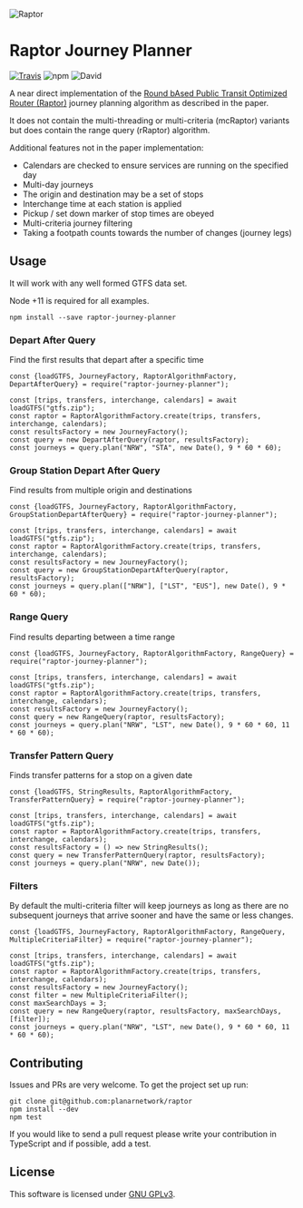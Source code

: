 ![Raptor](logo.png)

Raptor Journey Planner
=========================
[![Travis](https://img.shields.io/travis/planarnetwork/raptor.svg?style=flat-square)](https://travis-ci.org/planarnetwork/raptor) ![npm](https://img.shields.io/npm/v/raptor-journey-planner.svg?style=flat-square) ![David](https://img.shields.io/david/planarnetwork/raptor.svg?style=flat-square)

A near direct implementation of the [Round bAsed Public Transit Optimized Router (Raptor)](https://www.microsoft.com/en-us/research/wp-content/uploads/2012/01/raptor_alenex.pdf) journey planning algorithm as described in the paper. 

It does not contain the multi-threading or multi-criteria (mcRaptor) variants but does contain the range query (rRaptor) algorithm.

Additional features not in the paper implementation:
 - Calendars are checked to ensure services are running on the specified day
 - Multi-day journeys
 - The origin and destination may be a set of stops
 - Interchange time at each station is applied
 - Pickup / set down marker of stop times are obeyed
 - Multi-criteria journey filtering
 - Taking a footpath counts towards the number of changes (journey legs)
 
## Usage

It will work with any well formed GTFS data set.
 
Node +11 is required for all examples.

```
npm install --save raptor-journey-planner
``` 

### Depart After Query

Find the first results that depart after a specific time

```
const {loadGTFS, JourneyFactory, RaptorAlgorithmFactory, DepartAfterQuery} = require("raptor-journey-planner");

const [trips, transfers, interchange, calendars] = await loadGTFS("gtfs.zip");
const raptor = RaptorAlgorithmFactory.create(trips, transfers, interchange, calendars);
const resultsFactory = new JourneyFactory();
const query = new DepartAfterQuery(raptor, resultsFactory);
const journeys = query.plan("NRW", "STA", new Date(), 9 * 60 * 60);
```

### Group Station Depart After Query

Find results from multiple origin and destinations

```
const {loadGTFS, JourneyFactory, RaptorAlgorithmFactory, GroupStationDepartAfterQuery} = require("raptor-journey-planner");

const [trips, transfers, interchange, calendars] = await loadGTFS("gtfs.zip");
const raptor = RaptorAlgorithmFactory.create(trips, transfers, interchange, calendars);
const resultsFactory = new JourneyFactory();
const query = new GroupStationDepartAfterQuery(raptor, resultsFactory);
const journeys = query.plan(["NRW"], ["LST", "EUS"], new Date(), 9 * 60 * 60);
```

### Range Query

Find results departing between a time range

```
const {loadGTFS, JourneyFactory, RaptorAlgorithmFactory, RangeQuery} = require("raptor-journey-planner");

const [trips, transfers, interchange, calendars] = await loadGTFS("gtfs.zip");
const raptor = RaptorAlgorithmFactory.create(trips, transfers, interchange, calendars);
const resultsFactory = new JourneyFactory();
const query = new RangeQuery(raptor, resultsFactory);
const journeys = query.plan("NRW", "LST", new Date(), 9 * 60 * 60, 11 * 60 * 60);
```

### Transfer Pattern Query

Finds transfer patterns for a stop on a given date

```
const {loadGTFS, StringResults, RaptorAlgorithmFactory, TransferPatternQuery} = require("raptor-journey-planner");

const [trips, transfers, interchange, calendars] = await loadGTFS("gtfs.zip");
const raptor = RaptorAlgorithmFactory.create(trips, transfers, interchange, calendars);
const resultsFactory = () => new StringResults();
const query = new TransferPatternQuery(raptor, resultsFactory);
const journeys = query.plan("NRW", new Date());
```

### Filters

By default the multi-criteria filter will keep journeys as long as there are no subsequent journeys that arrive sooner and have the same or less changes.

```
const {loadGTFS, JourneyFactory, RaptorAlgorithmFactory, RangeQuery, MultipleCriteriaFilter} = require("raptor-journey-planner");

const [trips, transfers, interchange, calendars] = await loadGTFS("gtfs.zip");
const raptor = RaptorAlgorithmFactory.create(trips, transfers, interchange, calendars);
const resultsFactory = new JourneyFactory();
const filter = new MultipleCriteriaFilter();
const maxSearchDays = 3;
const query = new RangeQuery(raptor, resultsFactory, maxSearchDays, [filter]);
const journeys = query.plan("NRW", "LST", new Date(), 9 * 60 * 60, 11 * 60 * 60);
```

## Contributing

Issues and PRs are very welcome. To get the project set up run:

```
git clone git@github.com:planarnetwork/raptor
npm install --dev
npm test
```

If you would like to send a pull request please write your contribution in TypeScript and if possible, add a test.

## License

This software is licensed under [GNU GPLv3](https://www.gnu.org/licenses/gpl-3.0.en.html).

